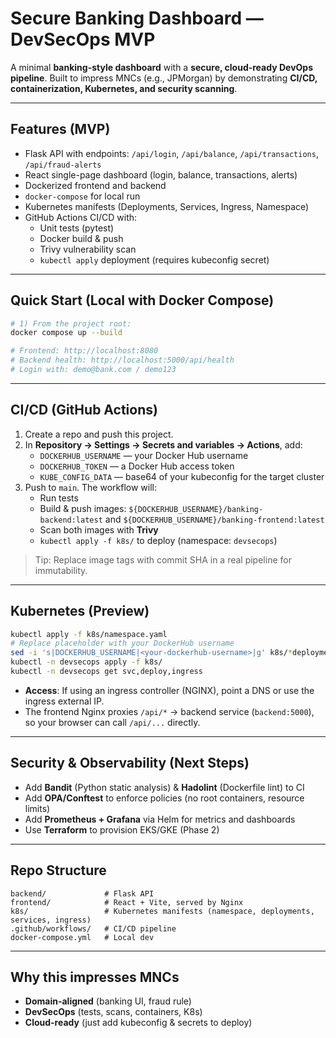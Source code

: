 # Secure Banking Dashboard — DevSecOps MVP

A minimal **banking-style dashboard** with a **secure, cloud-ready DevOps pipeline**. Built to impress MNCs (e.g., JPMorgan) by demonstrating **CI/CD, containerization, Kubernetes, and security scanning**.

---

## Features (MVP)
- Flask API with endpoints: `/api/login`, `/api/balance`, `/api/transactions`, `/api/fraud-alerts`
- React single-page dashboard (login, balance, transactions, alerts)
- Dockerized frontend and backend
- `docker-compose` for local run
- Kubernetes manifests (Deployments, Services, Ingress, Namespace)
- GitHub Actions CI/CD with:
  - Unit tests (pytest)
  - Docker build & push
  - Trivy vulnerability scan
  - `kubectl apply` deployment (requires kubeconfig secret)

---

## Quick Start (Local with Docker Compose)

```bash
# 1) From the project root:
docker compose up --build

# Frontend: http://localhost:8080
# Backend health: http://localhost:5000/api/health
# Login with: demo@bank.com / demo123
```

---

## CI/CD (GitHub Actions)
1. Create a repo and push this project.
2. In **Repository → Settings → Secrets and variables → Actions**, add:
   - `DOCKERHUB_USERNAME` — your Docker Hub username
   - `DOCKERHUB_TOKEN` — a Docker Hub access token
   - `KUBE_CONFIG_DATA` — base64 of your kubeconfig for the target cluster
3. Push to `main`. The workflow will:
   - Run tests
   - Build & push images: `${DOCKERHUB_USERNAME}/banking-backend:latest` and `${DOCKERHUB_USERNAME}/banking-frontend:latest`
   - Scan both images with **Trivy**
   - `kubectl apply -f k8s/` to deploy (namespace: `devsecops`)

> Tip: Replace image tags with commit SHA in a real pipeline for immutability.

---

## Kubernetes (Preview)
```bash
kubectl apply -f k8s/namespace.yaml
# Replace placeholder with your DockerHub username
sed -i 's|DOCKERHUB_USERNAME|<your-dockerhub-username>|g' k8s/*deployment.yaml
kubectl -n devsecops apply -f k8s/
kubectl -n devsecops get svc,deploy,ingress
```

- **Access**: If using an ingress controller (NGINX), point a DNS or use the ingress external IP.  
- The frontend Nginx proxies `/api/*` → backend service (`backend:5000`), so your browser can call `/api/...` directly.

---

## Security & Observability (Next Steps)
- Add **Bandit** (Python static analysis) & **Hadolint** (Dockerfile lint) to CI
- Add **OPA/Conftest** to enforce policies (no root containers, resource limits)
- Add **Prometheus + Grafana** via Helm for metrics and dashboards
- Use **Terraform** to provision EKS/GKE (Phase 2)

---

## Repo Structure
```
backend/             # Flask API
frontend/            # React + Vite, served by Nginx
k8s/                 # Kubernetes manifests (namespace, deployments, services, ingress)
.github/workflows/   # CI/CD pipeline
docker-compose.yml   # Local dev
```

---

## Why this impresses MNCs
- **Domain-aligned** (banking UI, fraud rule)
- **DevSecOps** (tests, scans, containers, K8s)
- **Cloud-ready** (just add kubeconfig & secrets to deploy)
